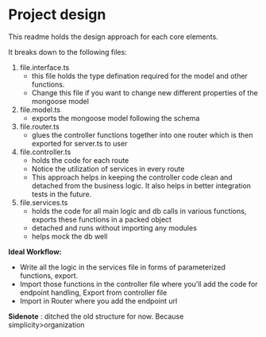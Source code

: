 # Project design

This readme holds the design approach for each core elements.

It breaks down to the following files:

1. file.interface.ts
   - this file holds the type defination required for the model and other functions.
   - Change this file if you want to change new different properties of the mongoose model
2. file.model.ts
   - exports the mongoose model following the schema
3. file.router.ts
   - glues the controller functions together into one router which is then exported for server.ts to user
4. file.controller.ts
   - holds the code for each route
   - Notice the utilization of services in every route
   - This approach helps in keeping the controller code clean and detached from the business logic. It also helps in better integration tests in the future.
5. file.services.ts
   - holds the code for all main logic and db calls in various functions, exports these functions in a packed object
   - detached and runs without importing any modules
   - helps mock the db well

**Ideal Workflow:**

- Write all the logic in the services file in forms of parameterized functions, export.
- Import those functions in the controller file where you'll add the code for endpoint handling, Export from controller file
- Import in Router where you add the endpoint url

**Sidenote** : ditched the old structure for now. Because simplicity>organization
